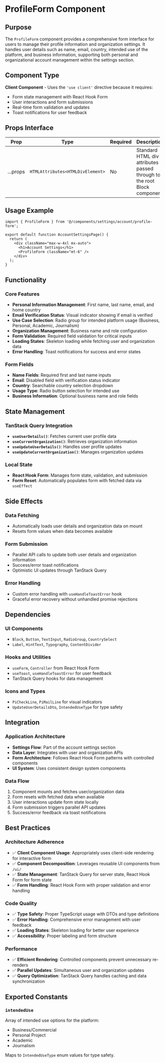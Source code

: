 # ProfileForm Component

## Purpose

The `ProfileForm` component provides a comprehensive form interface for users to manage their profile information and organization settings. It handles user details such as name, email, country, intended use of the platform, and business information, supporting both personal and organizational account management within the settings section.

## Component Type

**Client Component** - Uses the `'use client'` directive because it requires:
- Form state management with React Hook Form
- User interactions and form submissions
- Real-time form validation and updates
- Toast notifications for user feedback

## Props Interface

| Prop | Type | Required | Description |
|------|------|----------|-------------|
| ...props | `HTMLAttributes<HTMLDivElement>` | No | Standard HTML div attributes passed through to the root Block component |

## Usage Example

```tsx
import { ProfileForm } from '@/components/settings/account/profile-form';

export default function AccountSettingsPage() {
  return (
    <div className="max-w-4xl mx-auto">
      <h1>Account Settings</h1>
      <ProfileForm className="mt-6" />
    </div>
  );
}
```

## Functionality

### Core Features
- **Personal Information Management**: First name, last name, email, and home country
- **Email Verification Status**: Visual indicator showing if email is verified
- **Use Case Selection**: Radio group for intended platform usage (Business, Personal, Academic, Journalism)
- **Organization Management**: Business name and role configuration
- **Form Validation**: Required field validation for critical inputs
- **Loading States**: Skeleton loading while fetching user and organization data
- **Error Handling**: Toast notifications for success and error states

### Form Fields
- **Name Fields**: Required first and last name inputs
- **Email**: Disabled field with verification status indicator
- **Country**: Searchable country selection dropdown
- **Usage Type**: Radio button selection for intended use
- **Business Information**: Optional business name and role fields

## State Management

### TanStack Query Integration
- **`useUserDetails()`**: Fetches current user profile data
- **`useCurrentOrganization()`**: Retrieves organization information
- **`useUpdateUserDetails()`**: Handles user profile updates
- **`useUpdateCurrentOrganization()`**: Manages organization updates

### Local State
- **React Hook Form**: Manages form state, validation, and submission
- **Form Reset**: Automatically populates form with fetched data via `useEffect`

## Side Effects

### Data Fetching
- Automatically loads user details and organization data on mount
- Resets form values when data becomes available

### Form Submission
- Parallel API calls to update both user details and organization information
- Success/error toast notifications
- Optimistic UI updates through TanStack Query

### Error Handling
- Custom error handling with `useHandleToastError` hook
- Graceful error recovery without unhandled promise rejections

## Dependencies

### UI Components
- `Block`, `Button`, `TextInput`, `RadioGroup`, `CountrySelect`
- `Label`, `HintText`, `Typography`, `ContentDivider`

### Hooks and Utilities
- `useForm`, `Controller` from React Hook Form
- `useToast`, `useHandleToastError` for user feedback
- TanStack Query hooks for data management

### Icons and Types
- `PiCheckLine`, `PiMailLine` for visual indicators
- `UpdateUserDetailsDto`, `IntendedUseType` for type safety

## Integration

### Application Architecture
- **Settings Flow**: Part of the account settings section
- **Data Layer**: Integrates with user and organization APIs
- **Form Architecture**: Follows React Hook Form patterns with controlled components
- **UI System**: Uses consistent design system components

### Data Flow
1. Component mounts and fetches user/organization data
2. Form resets with fetched data when available
3. User interactions update form state locally
4. Form submission triggers parallel API updates
5. Success/error feedback via toast notifications

## Best Practices

### Architecture Adherence
- ✅ **Client Component Usage**: Appropriately uses client-side rendering for interactive form
- ✅ **Component Decomposition**: Leverages reusable UI components from `/ui/`
- ✅ **State Management**: TanStack Query for server state, React Hook Form for form state
- ✅ **Form Handling**: React Hook Form with proper validation and error handling

### Code Quality
- ✅ **Type Safety**: Proper TypeScript usage with DTOs and type definitions
- ✅ **Error Handling**: Comprehensive error management with user feedback
- ✅ **Loading States**: Skeleton loading for better user experience
- ✅ **Accessibility**: Proper labeling and form structure

### Performance
- ✅ **Efficient Rendering**: Controlled components prevent unnecessary re-renders
- ✅ **Parallel Updates**: Simultaneous user and organization updates
- ✅ **Query Optimization**: TanStack Query handles caching and data synchronization

## Exported Constants

### `intendedUse`
Array of intended use options for the platform:
- Business/Commercial
- Personal Project  
- Academic
- Journalism

Maps to `IntendedUseType` enum values for type safety.